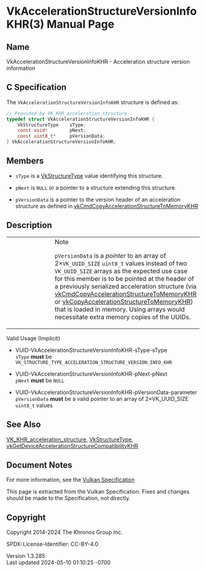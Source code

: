 # VkAccelerationStructureVersionInfoKHR(3) Manual Page

## Name

VkAccelerationStructureVersionInfoKHR - Acceleration structure version
information



## <a href="#_c_specification" class="anchor"></a>C Specification

The `VkAccelerationStructureVersionInfoKHR` structure is defined as:

``` c
// Provided by VK_KHR_acceleration_structure
typedef struct VkAccelerationStructureVersionInfoKHR {
    VkStructureType    sType;
    const void*        pNext;
    const uint8_t*     pVersionData;
} VkAccelerationStructureVersionInfoKHR;
```

## <a href="#_members" class="anchor"></a>Members

- `sType` is a [VkStructureType](https://registry.khronos.org/vulkan/specs/1.3-extensions/man/html/VkStructureType.html) value identifying
  this structure.

- `pNext` is `NULL` or a pointer to a structure extending this
  structure.

- `pVersionData` is a pointer to the version header of an acceleration
  structure as defined in
  [vkCmdCopyAccelerationStructureToMemoryKHR](https://registry.khronos.org/vulkan/specs/1.3-extensions/man/html/vkCmdCopyAccelerationStructureToMemoryKHR.html)

## <a href="#_description" class="anchor"></a>Description

<table>
<colgroup>
<col style="width: 50%" />
<col style="width: 50%" />
</colgroup>
<tbody>
<tr class="odd">
<td class="icon"><em></em></td>
<td class="content">Note
<p><code>pVersionData</code> is a <em>pointer</em> to an array of
2×<code>VK_UUID_SIZE</code> <code>uint8_t</code> values instead of two
<code>VK_UUID_SIZE</code> arrays as the expected use case for this
member is to be pointed at the header of a previously serialized
acceleration structure (via <a
href="https://registry.khronos.org/vulkan/specs/1.3-extensions/man/html/vkCmdCopyAccelerationStructureToMemoryKHR.html">vkCmdCopyAccelerationStructureToMemoryKHR</a>
or <a
href="vkCopyAccelerationStructureToMemoryKHR.html">vkCopyAccelerationStructureToMemoryKHR</a>)
that is loaded in memory. Using arrays would necessitate extra memory
copies of the UUIDs.</p></td>
</tr>
</tbody>
</table>

Valid Usage (Implicit)

- <a href="#VUID-VkAccelerationStructureVersionInfoKHR-sType-sType"
  id="VUID-VkAccelerationStructureVersionInfoKHR-sType-sType"></a>
  VUID-VkAccelerationStructureVersionInfoKHR-sType-sType  
  `sType` **must** be
  `VK_STRUCTURE_TYPE_ACCELERATION_STRUCTURE_VERSION_INFO_KHR`

- <a href="#VUID-VkAccelerationStructureVersionInfoKHR-pNext-pNext"
  id="VUID-VkAccelerationStructureVersionInfoKHR-pNext-pNext"></a>
  VUID-VkAccelerationStructureVersionInfoKHR-pNext-pNext  
  `pNext` **must** be `NULL`

- <a
  href="#VUID-VkAccelerationStructureVersionInfoKHR-pVersionData-parameter"
  id="VUID-VkAccelerationStructureVersionInfoKHR-pVersionData-parameter"></a>
  VUID-VkAccelerationStructureVersionInfoKHR-pVersionData-parameter  
  `pVersionData` **must** be a valid pointer to an array of
  2×VK_UUID_SIZE `uint8_t` values

## <a href="#_see_also" class="anchor"></a>See Also

[VK_KHR_acceleration_structure](https://registry.khronos.org/vulkan/specs/1.3-extensions/man/html/VK_KHR_acceleration_structure.html),
[VkStructureType](https://registry.khronos.org/vulkan/specs/1.3-extensions/man/html/VkStructureType.html),
[vkGetDeviceAccelerationStructureCompatibilityKHR](https://registry.khronos.org/vulkan/specs/1.3-extensions/man/html/vkGetDeviceAccelerationStructureCompatibilityKHR.html)

## <a href="#_document_notes" class="anchor"></a>Document Notes

For more information, see the <a
href="https://registry.khronos.org/vulkan/specs/1.3-extensions/html/vkspec.html#VkAccelerationStructureVersionInfoKHR"
target="_blank" rel="noopener">Vulkan Specification</a>

This page is extracted from the Vulkan Specification. Fixes and changes
should be made to the Specification, not directly.

## <a href="#_copyright" class="anchor"></a>Copyright

Copyright 2014-2024 The Khronos Group Inc.

SPDX-License-Identifier: CC-BY-4.0

Version 1.3.285  
Last updated 2024-05-10 01:10:25 -0700
